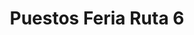 ---
title: "Puestos Feria Ruta 6"
url: /campana/puestos-feria-ruta-6-avenida-rivadavia-2/
shop: Lebensmittel
---